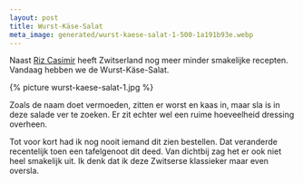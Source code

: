 ```yaml
---
layout: post
title: Wurst-Käse-Salat
meta_image: generated/wurst-kaese-salat-1-500-1a191b93e.webp
---
```


Naast [Riz Casimir](https://roaldin.ch/riz-casimir) heeft Zwitserland nog meer minder smakelijke recepten. Vandaag hebben we de Wurst-Käse-Salat.

{% picture wurst-kaese-salat-1.jpg %}

Zoals de naam doet vermoeden, zitten er worst en kaas in, maar sla is in deze salade ver te zoeken. Er zit echter wel een ruime hoeveelheid dressing overheen.

Tot voor kort had ik nog nooit iemand dit zien bestellen. Dat veranderde recentelijk toen een tafelgenoot dit deed. Van dichtbij zag het er ook niet heel smakelijk uit. Ik denk dat ik deze Zwitserse klassieker maar even oversla.
